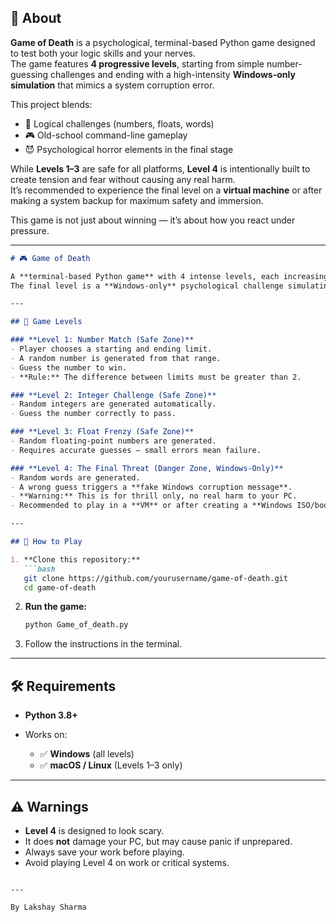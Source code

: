 ## 📖 About

**Game of Death** is a psychological, terminal-based Python game designed to test both your logic skills and your nerves.  
The game features **4 progressive levels**, starting from simple number-guessing challenges and ending with a high-intensity **Windows-only simulation** that mimics a system corruption error.

This project blends:
- 🎯 Logical challenges (numbers, floats, words)
- 🎮 Old-school command-line gameplay
- 😈 Psychological horror elements in the final stage

While **Levels 1–3** are safe for all platforms, **Level 4** is intentionally built to create tension and fear without causing any real harm.  
It’s recommended to experience the final level on a **virtual machine** or after making a system backup for maximum safety and immersion.

This game is not just about winning — it’s about how you react under pressure.

---

````markdown
# 🎮 Game of Death

A **terminal-based Python game** with 4 intense levels, each increasing in difficulty and tension.  
The final level is a **Windows-only** psychological challenge simulating a fake "system corruption" — play at your own risk.

---

## 📜 Game Levels

### **Level 1: Number Match (Safe Zone)**
- Player chooses a starting and ending limit.
- A random number is generated from that range.
- Guess the number to win.
- **Rule:** The difference between limits must be greater than 2.

### **Level 2: Integer Challenge (Safe Zone)**
- Random integers are generated automatically.
- Guess the number correctly to pass.

### **Level 3: Float Frenzy (Safe Zone)**
- Random floating-point numbers are generated.
- Requires accurate guesses — small errors mean failure.

### **Level 4: The Final Threat (Danger Zone, Windows-Only)**
- Random words are generated.
- A wrong guess triggers a **fake Windows corruption message**.
- **Warning:** This is for thrill only, no real harm to your PC.
- Recommended to play in a **VM** or after creating a **Windows ISO/bootable backup**.

---

## 🚀 How to Play

1. **Clone this repository:**
   ```bash
   git clone https://github.com/yourusername/game-of-death.git
   cd game-of-death
````

2. **Run the game:**

   ```bash
   python Game_of_death.py
   ```

3. Follow the instructions in the terminal.

---

## 🛠 Requirements

* **Python 3.8+**
* Works on:

  * ✅ **Windows** (all levels)
  * ✅ **macOS / Linux** (Levels 1–3 only)

---

## ⚠️ Warnings

* **Level 4** is designed to look scary.
* It does **not** damage your PC, but may cause panic if unprepared.
* Always save your work before playing.
* Avoid playing Level 4 on work or critical systems.

```

---

By Lakshay Sharma
```
